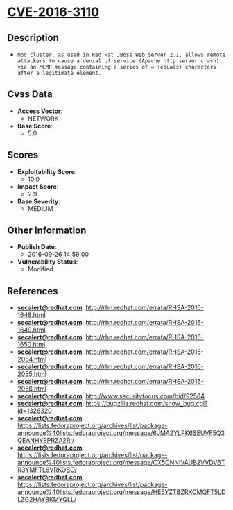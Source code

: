 
# [CVE-2016-3110](http://rhn.redhat.com/errata/RHSA-2016-1648.html)

## Description

- `mod_cluster, as used in Red Hat JBoss Web Server 2.1, allows remote attackers to cause a denial of service (Apache http server crash) via an MCMP message containing a series of = (equals) characters after a legitimate element.`

## Cvss Data

- **Access Vector**:
  - NETWORK
- **Base Score**:
  - 5.0

## Scores

- **Exploitability Score**:
  - 10.0
- **Impact Score**:
  - 2.9
- **Base Severity**:
  - MEDIUM

## Other Information

- **Publish Date**:
  - 2016-09-26 14:59:00
- **Vulnerability Status**:
  - Modified

## References

- **secalert@redhat.com**: http://rhn.redhat.com/errata/RHSA-2016-1648.html
- **secalert@redhat.com**: http://rhn.redhat.com/errata/RHSA-2016-1649.html
- **secalert@redhat.com**: http://rhn.redhat.com/errata/RHSA-2016-1650.html
- **secalert@redhat.com**: http://rhn.redhat.com/errata/RHSA-2016-2054.html
- **secalert@redhat.com**: http://rhn.redhat.com/errata/RHSA-2016-2055.html
- **secalert@redhat.com**: http://rhn.redhat.com/errata/RHSA-2016-2056.html
- **secalert@redhat.com**: http://www.securityfocus.com/bid/92584
- **secalert@redhat.com**: https://bugzilla.redhat.com/show_bug.cgi?id=1326320
- **secalert@redhat.com**: https://lists.fedoraproject.org/archives/list/package-announce%40lists.fedoraproject.org/message/6JMA2YLPK6SEUVF5Q3QEANHYEPRZA2RI/
- **secalert@redhat.com**: https://lists.fedoraproject.org/archives/list/package-announce%40lists.fedoraproject.org/message/CX5QNNIVAUB2VVDV6TR3YMFTL6VRKOBO/
- **secalert@redhat.com**: https://lists.fedoraproject.org/archives/list/package-announce%40lists.fedoraproject.org/message/HE5YZTBZRXCMQFT5LDLZG2HAYBKMYQLL/
